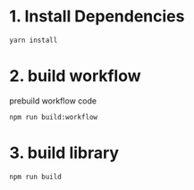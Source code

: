 # 1. Install Dependencies
```sh
yarn install
```

# 2. build workflow
prebuild workflow code

```sh
npm run build:workflow
```

# 3. build library
```shell
npm run build
```